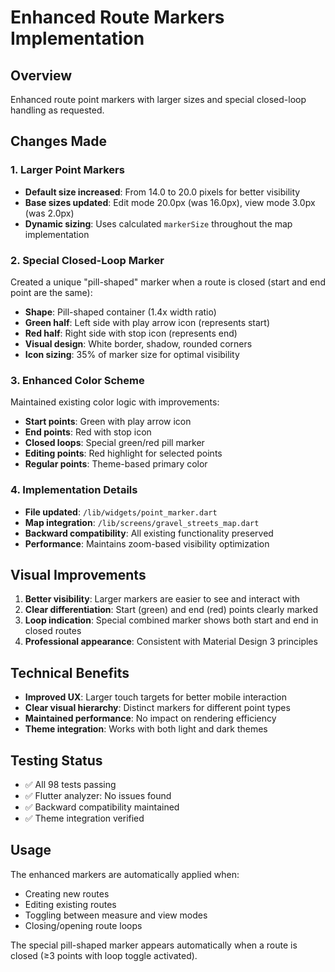 # Enhanced Route Markers Implementation

## Overview
Enhanced route point markers with larger sizes and special closed-loop handling as requested.

## Changes Made

### 1. Larger Point Markers
- **Default size increased**: From 14.0 to 20.0 pixels for better visibility
- **Base sizes updated**: Edit mode 20.0px (was 16.0px), view mode 3.0px (was 2.0px)
- **Dynamic sizing**: Uses calculated `markerSize` throughout the map implementation

### 2. Special Closed-Loop Marker
Created a unique "pill-shaped" marker when a route is closed (start and end point are the same):
- **Shape**: Pill-shaped container (1.4x width ratio)
- **Green half**: Left side with play arrow icon (represents start)
- **Red half**: Right side with stop icon (represents end)
- **Visual design**: White border, shadow, rounded corners
- **Icon sizing**: 35% of marker size for optimal visibility

### 3. Enhanced Color Scheme
Maintained existing color logic with improvements:
- **Start points**: Green with play arrow icon
- **End points**: Red with stop icon
- **Closed loops**: Special green/red pill marker
- **Editing points**: Red highlight for selected points
- **Regular points**: Theme-based primary color

### 4. Implementation Details
- **File updated**: `/lib/widgets/point_marker.dart`
- **Map integration**: `/lib/screens/gravel_streets_map.dart`
- **Backward compatibility**: All existing functionality preserved
- **Performance**: Maintains zoom-based visibility optimization

## Visual Improvements
1. **Better visibility**: Larger markers are easier to see and interact with
2. **Clear differentiation**: Start (green) and end (red) points clearly marked
3. **Loop indication**: Special combined marker shows both start and end in closed routes
4. **Professional appearance**: Consistent with Material Design 3 principles

## Technical Benefits
- **Improved UX**: Larger touch targets for better mobile interaction
- **Clear visual hierarchy**: Distinct markers for different point types
- **Maintained performance**: No impact on rendering efficiency
- **Theme integration**: Works with both light and dark themes

## Testing Status
- ✅ All 98 tests passing
- ✅ Flutter analyzer: No issues found
- ✅ Backward compatibility maintained
- ✅ Theme integration verified

## Usage
The enhanced markers are automatically applied when:
- Creating new routes
- Editing existing routes
- Toggling between measure and view modes
- Closing/opening route loops

The special pill-shaped marker appears automatically when a route is closed (≥3 points with loop toggle activated).
